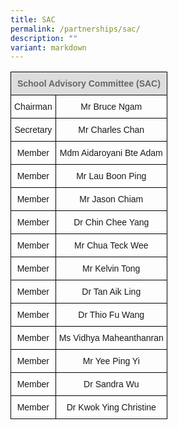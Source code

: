 ```yaml
---
title: SAC
permalink: /partnerships/sac/
description: ""
variant: markdown
---
```

<style type="text/css">
.tg  {border-collapse:collapse;border-spacing:0;}
.tg td{border-color:black;border-style:solid;border-width:1px;font-family:Arial, sans-serif;font-size:14px;
  overflow:hidden;padding:10px 5px;word-break:normal;}
.tg th{border-color:black;border-style:solid;border-width:1px;font-family:Arial, sans-serif;font-size:14px;
  font-weight:normal;overflow:hidden;padding:10px 5px;word-break:normal;}
.tg .tg-feqv{background-color:#DDD;color:#666;font-weight:bold;text-align:center;vertical-align:middle}
.tg .tg-nrix{text-align:center;vertical-align:middle}
</style>

   
  <table class="tg">
<thead>
  <tr>
    <th class="tg-feqv" colspan="2"><span style="color:#666;background-color:#DDD">School Advisory Committee (SAC)</span></th>
  </tr>
</thead>
<tbody>
  <tr>
    <td class="tg-nrix">Chairman</td>
    <td class="tg-nrix">Mr Bruce Ngam</td>
  </tr>
  <tr>
    <td class="tg-nrix">Secretary</td>
    <td class="tg-nrix">Mr Charles Chan</td>
  </tr>
  <tr>
    <td class="tg-nrix">Member</td>
    <td class="tg-nrix">Mdm Aidaroyani Bte Adam</td>
  </tr>
  <tr>
    <td class="tg-nrix">Member</td>
    <td class="tg-nrix">Mr Lau Boon Ping</td>
  </tr>
  <tr>
    <td class="tg-nrix"> Member</td>
    <td class="tg-nrix"> Mr Jason Chiam</td>
  </tr>
  <tr>
    <td class="tg-nrix"> Member</td>
    <td class="tg-nrix">Dr Chin Chee Yang</td>
  </tr>
  <tr>
    
  </tr>
  <tr>
    <td class="tg-nrix"> Member</td>
    <td class="tg-nrix">Mr Chua Teck Wee</td>
  </tr>
  <tr></tr>
  <tr>
    <td class="tg-nrix"> Member</td>
    <td class="tg-nrix">Mr Kelvin Tong </td>
  </tr>
  <tr>
    <td class="tg-nrix"> Member</td>
    <td class="tg-nrix">Dr Tan Aik Ling </td>
  </tr>
  <tr>
    <td class="tg-nrix">Member<br></td>
    <td class="tg-nrix">Dr Thio Fu Wang</td>
  </tr>
  <tr>
    <td class="tg-nrix"> Member</td>
    <td class="tg-nrix">Ms Vidhya Maheanthanran </td>
  </tr>
  <tr>
    <td class="tg-nrix"> Member</td>
    <td class="tg-nrix">Mr Yee Ping Yi </td>
		 </tr>
  <tr>
    <td class="tg-nrix"> Member</td>
    <td class="tg-nrix">Dr Sandra Wu </td>
  </tr>
  <tr>
    <td class="tg-nrix"> Member</td>
    <td class="tg-nrix">Dr Kwok Ying Christine </td>
  </tr>
</tbody>
</table>